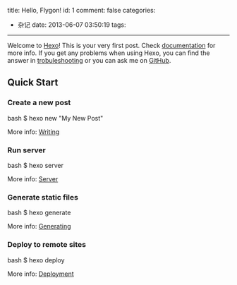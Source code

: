 title: Hello, Flygon!
id: 1
comment: false
categories:
  - 杂记
date: 2013-06-07 03:50:19
tags:
---

Welcome to [Hexo](http://hexo.io/)! This is your very first post. Check [documentation](http://hexo.io/docs/) for more info. If you get any problems when using Hexo, you can find the answer in [trobuleshooting](http://hexo.io/docs/troubleshooting.html) or you can ask me on [GitHub](https://github.com/hexojs/hexo/issues).

## Quick Start

### Create a new post

</pre> bash
$ hexo new "My New Post"
</pre>

More info: [Writing](http://hexo.io/docs/writing.html)

### Run server

</pre> bash
$ hexo server
</pre>

More info: [Server](http://hexo.io/docs/server.html)

### Generate static files

</pre> bash
$ hexo generate
</pre>

More info: [Generating](http://hexo.io/docs/generating.html)

### Deploy to remote sites

</pre> bash
$ hexo deploy
</pre>

More info: [Deployment](http://hexo.io/docs/deployment.html)